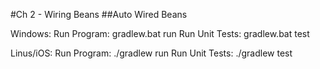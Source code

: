 #Ch 2 - Wiring Beans
##Auto Wired Beans

Windows:
Run Program:	gradlew.bat run 
Run Unit Tests:		gradlew.bat test


Linus/iOS:
Run Program:	./gradlew run
Run Unit Tests:		./gradlew test
